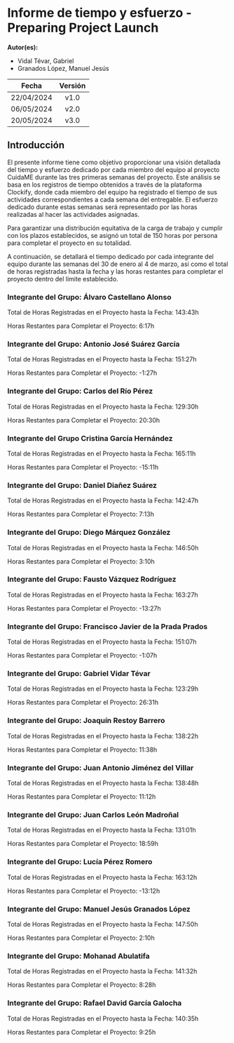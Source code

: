 ﻿# Informe de tiempo y esfuerzo - Preparing Project Launch

**Autor(es):**
- Vidal Tévar, Gabriel
- Granados López, Manuel Jesús

|**Fecha**|**Versión**|
| :-: | :-: |
|22/04/2024|v1.0|
|06/05/2024|v2.0|
|20/05/2024|v3.0|


## Introducción

El presente informe tiene como objetivo proporcionar una visión detallada del tiempo y esfuerzo dedicado por cada miembro del equipo al proyecto CuidaME durante las tres primeras semanas del proyecto. Este análisis se basa en los registros de tiempo obtenidos a través de la plataforma Clockify, donde cada miembro del equipo ha registrado el tiempo de sus actividades correspondientes a cada semana del entregable. El esfuerzo dedicado durante estas semanas será representado por las horas realizadas al hacer las actividades asignadas.

Para garantizar una distribución equitativa de la carga de trabajo y cumplir con los plazos establecidos, se asignó un total de 150 horas por persona para completar el proyecto en su totalidad.

A continuación, se detallará el tiempo dedicado por cada integrante del equipo durante las semanas del 30 de enero al 4 de marzo, así como el total de horas registradas hasta la fecha y las horas restantes para completar el proyecto dentro del límite establecido. 

### Integrante del Grupo: Álvaro Castellano Alonso

Total de Horas Registradas en el Proyecto hasta la Fecha: 143:43h

Horas Restantes para Completar el Proyecto: 6:17h

### Integrante del Grupo: Antonio José Suárez García

Total de Horas Registradas en el Proyecto hasta la Fecha: 151:27h

Horas Restantes para Completar el Proyecto: -1:27h

### Integrante del Grupo: Carlos del Río Pérez

Total de Horas Registradas en el Proyecto hasta la Fecha: 129:30h

Horas Restantes para Completar el Proyecto: 20:30h

### Integrante del Grupo Cristina García Hernández

Total de Horas Registradas en el Proyecto hasta la Fecha: 165:11h

Horas Restantes para Completar el Proyecto: -15:11h

### Integrante del Grupo: Daniel Diañez Suárez

Total de Horas Registradas en el Proyecto hasta la Fecha: 142:47h

Horas Restantes para Completar el Proyecto: 7:13h

### Integrante del Grupo: Diego Márquez González

Total de Horas Registradas en el Proyecto hasta la Fecha: 146:50h

Horas Restantes para Completar el Proyecto: 3:10h

### Integrante del Grupo: Fausto Vázquez Rodríguez

Total de Horas Registradas en el Proyecto hasta la Fecha: 163:27h

Horas Restantes para Completar el Proyecto: -13:27h

### Integrante del Grupo: Francisco Javier de la Prada Prados

Total de Horas Registradas en el Proyecto hasta la Fecha: 151:07h

Horas Restantes para Completar el Proyecto:  -1:07h


### Integrante del Grupo: Gabriel Vidar Tévar

Total de Horas Registradas en el Proyecto hasta la Fecha: 123:29h

Horas Restantes para Completar el Proyecto: 26:31h

### Integrante del Grupo: Joaquín Restoy Barrero

Total de Horas Registradas en el Proyecto hasta la Fecha: 138:22h

Horas Restantes para Completar el Proyecto: 11:38h

### Integrante del Grupo: Juan Antonio Jiménez del Villar

Total de Horas Registradas en el Proyecto hasta la Fecha: 138:48h

Horas Restantes para Completar el Proyecto: 11:12h

### Integrante del Grupo: Juan Carlos León Madroñal

Total de Horas Registradas en el Proyecto hasta la Fecha: 131:01h

Horas Restantes para Completar el Proyecto: 18:59h

### Integrante del Grupo: Lucía Pérez Romero

Total de Horas Registradas en el Proyecto hasta la Fecha: 163:12h

Horas Restantes para Completar el Proyecto: -13:12h

### Integrante del Grupo: Manuel Jesús Granados López

Total de Horas Registradas en el Proyecto hasta la Fecha: 147:50h

Horas Restantes para Completar el Proyecto: 2:10h

### Integrante del Grupo: Mohanad Abulatifa

Total de Horas Registradas en el Proyecto hasta la Fecha: 141:32h

Horas Restantes para Completar el Proyecto: 8:28h

### Integrante del Grupo: Rafael David García Galocha

Total de Horas Registradas en el Proyecto hasta la Fecha: 140:35h

Horas Restantes para Completar el Proyecto: 9:25h


